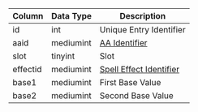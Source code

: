 | Column   | Data Type | Description                                                                                   |
| -------- | --------- | --------------------------------------------------------------------------------------------- |
| id       | int       | Unique Entry Identifier                                                                       |
| aaid     | mediumint | [AA Identifier](aa_ability.md)                                                                |
| slot     | tinyint   | Slot                                                                                          |
| effectid | mediumint | [Spell Effect Identifier](https://eqemu.gitbook.io/server/categories/spells/spell-effect-ids) |
| base1    | mediumint | First Base Value                                                                              |
| base2    | mediumint | Second Base Value                                                                             |